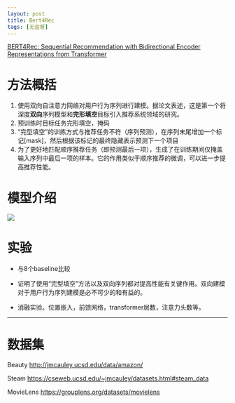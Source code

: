 ```yaml
---
layout: post
title: Bert4Rec
tags: [无监督]
---
```

[BERT4Rec: Sequential Recommendation with Bidirectional Encoder Representations from Transformer](
https://doi.org/10.48550/arXiv.1904.06690
)

# 方法概括
1. 使用双向自注意力网络对用户行为序列进行建模。据论文表述，这是第一个将深度**双向**序列模型和**完形填空**目标引入推荐系统领域的研究。
2. 预训练时目标任务完形填空，掩码
3. “完型填空”的训练方式与推荐任务不符（序列预测），在序列末尾增加一个标记[mask]，然后根据该标记的最终隐藏表示预测下一个项目
4. 为了更好地匹配顺序推荐任务（即预测最后一项），生成了在训练期间仅掩盖输入序列中最后一项的样本。它的作用类似于顺序推荐的微调，可以进一步提高推荐性能。



# 模型介绍
![](/PreRec/assets/fig/bert4rs.png)

# 实验
- 与8个baseline比较

- 证明了使用“完型填空”方法以及双向序列都对提高性能有关键作用。双向建模对于用户行为序列建模是必不可少的和有益的。

- 消融实验。位置嵌入，前馈网络，transformer层数，注意力头数等。

  


---
# 数据集

Beauty http://jmcauley.ucsd.edu/data/amazon/

Steam   https://cseweb.ucsd.edu/~jmcauley/datasets.html#steam_data

MovieLens https://grouplens.org/datasets/movielens


